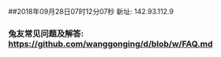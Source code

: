 ##2018年09月28日07时12分07秒 新址: 142.93.112.9
### 兔友常见问题及解答: https://github.com/wanggonging/d/blob/w/FAQ.md
